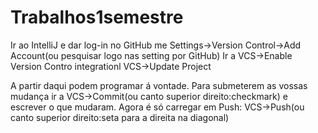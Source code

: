 # Trabalhos1semestre
Ir ao IntelliJ e dar log-in no GitHub me Settings->Version Control->Add Account(ou pesquisar logo nas setting por GitHub)
Ir a VCS->Enable Version Contro integrationl
VCS->Update Project

A partir daqui podem programar á vontade. Para submeterem as vossas mudança ir a VCS->Commit(ou canto superior direito:checkmark) e escrever o que mudaram.
Agora é só carregar em Push: VCS->Push(ou canto superior direito:seta para a direita na diagonal)
